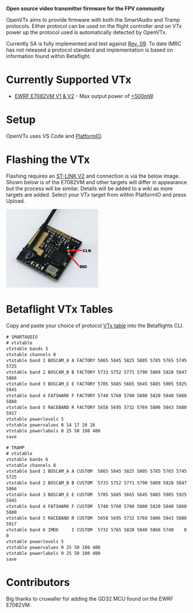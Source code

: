 **Open source video transmitter firmware for the FPV community**

OpenVTx aims to provide firmware with both the SmartAudio and Tramp protocols.  Either protocol can be used on the flight controller and on VTx power up the protocol used is automatically detected by OpenVTx.

Currently SA is fully implemented and test against [Rev. 09](https://www.team-blacksheep.com/tbs_smartaudio_rev09.pdf).  To date IMRC has not released a protocol standard and implementation is based on information found within Betaflight.

# Currently Supported VTx
- [EWRF E7082VM V1 & V2](https://www.aliexpress.com/wholesale?catId=0&initiative_id=SB_20210125211126&SearchText=EWRF+E7082VM) - Max output power of [+500mW](img/EWRF_E7082VM_500mW.jpg).

# Setup
OpenVTx uses VS Code and [PlatformIO](https://platformio.org/platformio-ide).

# Flashing the VTx
Flashing requires an [ST-LINK V2](https://www.aliexpress.com/wholesale?catId=0&initiative_id=SB_20210125211035&SearchText=ST-LINK+V2) and connection is via the below image.  Shown below is of the E7082VM and other targets will differ in appearance but the process will be similar.  Details will be added to a wiki as more targets are added.  Select your VTx target from within PlatformIO and press Upload.

<img src="img/st_link_connection.png" width="50%">

# Betaflight VTx Tables

Copy and paste your choice of protocol [VTx table]() into the Betaflights CLI.

```
# SMARTAUDIO
# vtxtable
vtxtable bands 5
vtxtable channels 8
vtxtable band 1 BOSCAM_A A FACTORY 5865 5845 5825 5805 5785 5765 5745 5725
vtxtable band 2 BOSCAM_B B FACTORY 5733 5752 5771 5790 5809 5828 5847 5866
vtxtable band 3 BOSCAM_E E FACTORY 5705 5685 5665 5645 5885 5905 5925 5945
vtxtable band 4 FATSHARK F FACTORY 5740 5760 5780 5800 5820 5840 5860 5880
vtxtable band 5 RACEBAND R FACTORY 5658 5695 5732 5769 5806 5843 5880 5917
vtxtable powerlevels 5
vtxtable powervalues 0 14 17 20 26
vtxtable powerlabels 0 25 50 100 400
save
```
```
# TRAMP
# vtxtable
vtxtable bands 6
vtxtable channels 8
vtxtable band 1 BOSCAM_A A CUSTOM  5865 5845 5825 5805 5785 5765 5745 5725
vtxtable band 2 BOSCAM_B B CUSTOM  5733 5752 5771 5790 5809 5828 5847 5866
vtxtable band 3 BOSCAM_E E CUSTOM  5705 5685 5665 5645 5885 5905 5925 5945
vtxtable band 4 FATSHARK F CUSTOM  5740 5760 5780 5800 5820 5840 5860 5880
vtxtable band 5 RACEBAND R CUSTOM  5658 5695 5732 5769 5806 5843 5880 5917
vtxtable band 6 IMD6     I CUSTOM  5732 5765 5828 5840 5866 5740    0    0
vtxtable powerlevels 5
vtxtable powervalues 0 25 50 100 400
vtxtable powerlabels 0 25 50 100 400
save
```

# Contributors

Big thanks to cruwaller for adding the GD32 MCU found on the EWRF E7082VM.
